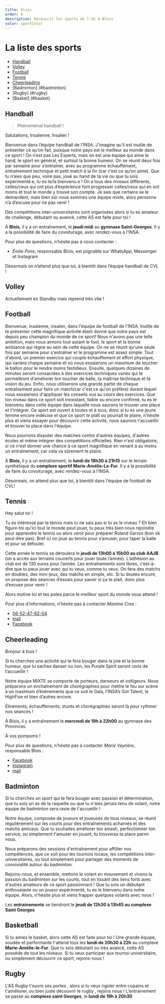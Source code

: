 ```yaml
---
title: blois
order: 0
description: Découvrir les sports de l'AS à Blois
color: sportColor
---
```


# La liste des sports

- [Handball](#handball)
- [Volley](#volley)
- [Football](#football)
- [Tennis](#tennis)
- [Cheerleading](#cheerleading)
- [Badminton] (#badminton)
- [Rugby] (#rugby)
- [Basket] (#basket)

## Handball

> Phénoménal handball !

<campus-center>
  <campus-responsive-image
    folder-name="federation/sport/handball"
    name="logo.png"
    max-width="400"></campus-responsive-image>
</campus-center>

Salutations, Insaïenne, Insaïen !

Bienvenue dans l’équipe handball de l’INSA. J’imagine qu’il est inutile de
présenter ce qu’on fait, puisque notre pays est le meilleur au monde dans ce
sport ! On n’est pas Les Experts, mais on est une équipe qui aime le hand, le
sport en général, et surtout la bonne humeur. On se réunit deux fois par semaine
pour s’entraîner, avec au programme échauffement, entraînement technique et petit match à la fin
(car c’est ce qu’on aime). Que tu n’aies que peu, voire pas, joué au hand de ta
vie ou que tu sois expérimenté.e, tu es le/la bienvenu.e ! On a tous des niveaux
différents, celles/ceux qui ont plus d’expérience font progresser celles/ceux
qui en ont moins et tout le monde y trouve son compte. Je sais que certains se
le demandent, mais bien sûr nous sommes une équipe mixte, alors personne n’a
d’excuse pour ne pas venir !

Des compétitions inter-universitaires sont organisées alors si tu es amateur de challenge, débutant ou avancé, cette AS est faite pour toi !

À **Blois**, il y a un entraînement, le **jeudi midi** au **gymnase Saint-Georges**. Il y a la possibilité de faire du covoiturage, avec rendez-vous
à l’INSA.

<campus-center>
  <campus-responsive-image
    folder-name="federation/sport/handball"
    name="lequipe.jpg"
    max-width="800"></campus-responsive-image>
</campus-center>

Pour plus de questions, n’hésite pas à nous contacter :

- _Émile Pons_, responsable Blois, est joignable sur WhatsApp, Messenger et
  Instagram

Désormais on n’attend plus que toi, à bientôt dans l’équipe handball de CVL !

## Volley

Actuellement en Standby mais reprend très vite !

<campus-center>
  <campus-responsive-image
    folder-name="federation/sport/volley"
    name="crew.jpg"
    max-width="800"></campus-responsive-image>
</campus-center>

## Football

Bienvenue, insaïenne, insaïen, dans l'équipe de football de l'INSA. Inutile de
te présenter cette magnifique activité étant donné que notre pays est depuis peu
champion du monde de ce sport! Nous n'avons pas une telle ambition, mais nous
aimons tout autant le foot, le sport et la bonne ambiance qui règne au sein de
cette équipe. On ne se réunit qu'une seule fois par semaine pour s'entraîner et
le programme est assez simple. Tout d'abord, un premier exercice qui couple
échauffement et effort physique, qui variera chaque semaine et où nous
essaierons un maximum de toucher le ballon pour le rendre moins fastidieux.
Ensuite, quelques dizaines de minutes seront consacrées à des exercices
techniques variés qui te permettront d'améliorer ton toucher de balle, ta
maîtrise technique et ta vision du jeu. Enfin, nous utiliserons une grande
partie de chaque entraînement pour faire un match(car c'est ce qu'on préfère)
durant lequel nous essaierons d'appliquer les conseils vus au cours des
exercices. Que ton niveau dans ce sport soit inexistant, faible ou encore
confirmé, tu es le bienvenu dans cette équipe dans laquelle nous saurons te
trouver une place et t'intégrer. Ce sport est ouvert à toutes et à tous, donc si
tu es une jeune femme encore indécise et que ce sport te plaît ou pourrait te
plaire, n'hésite plus et viens essayer pour découvrir cette activité, nous
saurons t'accueillir et trouver ta place dans l'équipe.

Nous pourrons disputer des matches contre d'autres équipes, d'autres écoles et
même intégrer des compétitions officielles. Rien n'est obligatoire, si ce n'est
donner une chance à ce sport magnifique en venant à au moins un entraînement,
car cela va sûrement te plaire.

À **Blois**, il y a un entraînement, le **lundi de 19h30 à 21h15** sur le terrain
synthétique du **complexe sportif Marie-Amélie-Le-Fur**. Il y a la possibilité de faire du covoiturage, avec rendez-vous à l'INSA.


Désormais, on attend plus que toi, à bientôt dans l'équipe de football de CVL!

## Tennis

Hey salut toi !

Tu es intéressé par le tennis mais tu ne sais pas si tu as le niveau ? Eh bien
figure-toi qu’ici tout le monde peut jouer, tu peux très bien nous rejoindre
pour apprendre le tennis ou alors venir pour préparer Roland Garros (bon ok
peut-être pas). Bref ici on joue au tennis pour s’amuser, pour taper la balle et
pour se défouler.

<campus-center>
  <campus-responsive-image
    folder-name="federation/sport/tennis"
    name="img-1.png"
    max-width="800"></campus-responsive-image>
</campus-center>

Cette année le tennis se déroulera le **jeudi de 13h00 à 15h00 au club AAJB**
(on a accès aux terrains couverts pour jouer toute l’année). L’adhésion au club
est de 130 euros pour l’année. Les entraînements sont libres, c’est-à-dire que
tu peux jouer avec qui tu veux, comme tu veux. On fera des matchs en doubles,
des mini-jeux, des matchs en simple, etc. Si tu doutes encore, on propose des
séances d’essais pour savoir si ça te plait, donc plus d’excuse pour venir !

Alors motive toi et tes potes parce le meilleur sport du monde vous attend !

Pour plus d’informations, n’hésite pas à contacter _Maxime Cros_ :

- [06-52-47-62-04](tel:+33652476204)
- [mail](mailto:maxime.cros@insa-cvl.fr)
- [Facebook](https://www.facebook.com/maxime.cros.58)

<campus-center>
  <campus-responsive-image
    folder-name="federation/sport/tennis"
    name="img-2.jpeg"
    max-width="800"></campus-responsive-image>
</campus-center>

## Cheerleading

<campus-center>
  <campus-responsive-image
    folder-name="federation/sport/cheer"
    name="logo.png"
    max-width="400"></campus-responsive-image>
</campus-center>

Bonjour à tous !

Si tu cherches une activité qui te fera bouger dans la joie et la bonne humeur,
que tu saches danser ou non, les Purple Spirit seront ravis de t’accueillir !

Notre équipe MIXTE se comporte de porteurs, danseurs et voltigeurs. Nous
préparons un enchaînement de chorégraphies pour mettre le feu sur scène à un
maximum d’évènements que ce soit le Gala, l’INSA’s Got Talent, le HighFive et
bien d’autres encore.

<campus-center>
  <campus-responsive-image
    folder-name="federation/sport/cheer"
    name="crew.jpg"
    max-width="800"></campus-responsive-image>
</campus-center>

Étirements, échauffements, stunts et chorégraphies seront là pour rythmer nos
séances !

À Blois, il y a entraînement le **mercredi de 19h à 22h00** au gymnase des
Provinces.

À vos pompoms !

Pour plus de questions, n’hésite pas à contacter _Marie Veyrière_, responsable
Blois :

- [Facebook](https://www.facebook.com/marie.veyriere.25)
- [Instagram](https://www.instagram.com/_veyvey_/)
- [mail](mailto:marie.veyriere@insa-cvl.fr)

## Badminton

<campus-center>
  <campus-responsive-image
    folder-name="federation/sport/badminton"
    name="logo.jpg"
    max-width="400"></campus-responsive-image>
</campus-center>

Si tu cherches un sport qui te fera bouger avec passion et détermination, que tu sois un as de la raquette ou que tu n'aies jamais tenu de volant, notre équipe de badminton sera ravie de t'accueillir !

Notre équipe, composée de joueurs et joueuses de tous niveaux, se réunit régulièrement sur les courts pour des entraînements acharnés et des matchs amicaux. Que tu souhaites améliorer ton smash, perfectionner ton service, ou simplement t'amuser en jouant, tu trouveras ta place parmi nous.

Nous préparons des sessions d'entraînement pour affûter nos compétences, que ce soit pour les tournois locaux, les compétitions inter-universitaires, ou tout simplement pour partager des moments de convivialité autour du badminton.

Rejoins-nous, et ensemble, mettons le volant en mouvement et vivons la passion du badminton sur les courts, tout en tissant des liens forts avec d'autres amateurs de ce sport passionnant ! Que tu sois un débutant enthousiaste ou un joueur expérimenté, tu es le bienvenu dans notre équipe. Alors, n'hésite plus et viens frapper quelques volants avec nous !

Les **entrainements** se tiendront le **jeudi de 12h30 à 13h45 au complexe Saint Georges**

## Basketball

<campus-center>
  <campus-responsive-image
    folder-name="federation/sport/basketball"
    name="photo.jpg"
    max-width="400"></campus-responsive-image>
</campus-center>

Si tu aimes le basket, alors cette AS est faite pour toi ! 
Une grande équipe, soudée et performante t'attend tous les **lundi de 20h30 à 22h** au complexe **Marie-Amélie-le-Fur**. Que tu sois débutant ou très avancé, cette AS possède de tout les niveaux. Si tu veux participer aux tournoi universitaire, ou simplement découvrir ce sport, rejoins-nous !

## Rugby

<campus-center>
  <campus-responsive-image
    folder-name="federation/sport/rugby"
    name="rugby.jpg"
    max-width="400"></campus-responsive-image>
</campus-center>

L'AS Rugby t'ouvre ses portes , alors si tu veux rigoler entre copains et t'améliorer, ou bien juste découvrir le rugby , rejoins nous ! 
L'entrainement se passe au **complexe saint Georges**, le **lundi de 19h à 20h30**

